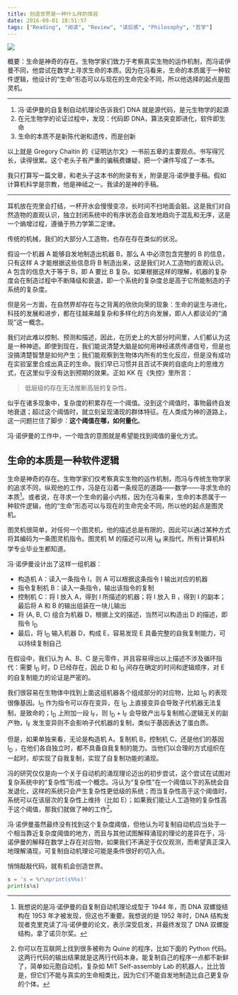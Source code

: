 ```yaml
---
title: 创造世界是一种什么样的体验
date: 2016-09-01 18:51:57
tags: ["Reading", "阅读", "Review", "读后感", "Philosophy", "哲学"]
---
```


![](/the-experiences-of-creating-world/640.jpeg)

概要：生命是神奇的存在。生物学家们致力于考察真实生物的运作机制，而冯诺伊曼不同，他尝试在数学上寻求生命的本质。因为在冯看来，生命的本质属于一种软件逻辑，他设计的“生命”形态可以与现在的生命完全不同，所以他选择的起点是图灵机。

<!--more-->

---

1. 冯·诺伊曼的自复制自动机理论告诉我们 DNA 就是源代码，是元生物学的起源
2. 在元生物学的论证过程中，发现：代码即 DNA，算法突变即进化，软件即生命
3. 生命的本质不是新陈代谢和遗传，而是创新

以上就是 Gregory Chaitin 的《证明达尔文》一书前五章的主要观点。书写得冗长，读得很累。这个老头子有严重的骗稿费嫌疑，把一个课件写成了一本书。

我只打算写一篇文章，和老头子这本书的附录有关，附录是冯·诺伊曼手稿。假如计算机科学是宗教，他是神祗之一。我读的是神的手稿。

---

耳机放在兜里会打结，一杯开水会慢慢变凉，长时间不扫地面会脏。这是我们对自然造物的直观认识，独立封闭系统中的有序状态会自发地趋向于混乱和无序，这是一个熵增过程，遵循于热力学第二定律。

传统的机械，我们的大部分人工造物，也存在存在类似的状况。

假设一个机器 A 能够自发地制造出机器 B，那么 A 中必须包含完整的 B 的信息，只有这样 A 才能根据这些信息将 B 制造出来，这是我们对人工造物的直观认识。A 包含的信息大于等于 B，即 A 要比 B 复杂。如果根据这样的理解，机器的复杂度会在制造过程中不断降级和衰退，即一个系统的复杂度总是高于它所能制造的子系统的复杂度。

但是另一方面，在自然界却存在与之背离的欣欣向荣的现象：生命的诞生与进化，科技的发展和进步，都在往越来越复杂和多样化的方向发展，即人人都谈论的“涌现”这一概念。

我们对此难以控制、预测和描述，因此，在历史上的大部分时间里，人们都认为这是一种神迹。即使到现在，我们能说清楚大脑是如何用神经递质传递信号，但是也没搞清楚智慧是如何产生；我们能观察到生物体内所有的生化反应，但是没有成功在实验室里合成出真正的生命。我们早已习惯并且百试不爽的自底向上的思维方式，在这里似乎没有达到预期的效果。正如 KK 在《失控》里所言：

> 低层级的存在无法推断高层的复杂性。

似乎在诸多现象中，复杂度的积累存在一个阈值。没到这个阈值时，事物最终自发地衰退；超过这个阈值时，就立刻呈现涌现的群体特征。在人类成为神的道路上，这一问题拦住了脚步：**这个阈值在哪，如何量化**。

冯·诺伊曼的工作中，一个暗含的意图就是希望能找到阈值的量化方式。

## 生命的本质是一种软件逻辑

生命是神奇的存在。生物学家们仅考察真实生物的运作机制，而冯与传统生物学家的追求不同，纵观他的工作，冯是在沿着一条规范的道路——数学——寻求生命的本质[^1]。或者说，在寻求一个生命的最小内核，因为在冯看来，生命的本质属于一种软件逻辑，他的“生命”形态可以与现在的生命完全不同，所以他的起点是图灵机。

图灵机很简单，对任何一个图灵机，他的描述总是有限的，因此可以通过某种方式将其编码为一条图灵机指令。图灵机 M 的描述可以用 I<sub>M</sub> 来指代，所有计算机科学专业毕业生都知道。

冯·诺伊曼设计出了这样一组机器：

- 构造机 A：读入一条指令 I，则 A 可以根据这条指令 I 输出对应的机器
- 指令复制机 B：读入一条指令，输出该指令的复制
- 控制机 C：将 I 放入 A，得到 I 所描述的机器；将 I 放入 B ，得到 I 的副本；最后将 A 和 B 的输出组装在一块儿输出
- 将 (A, B, C) 组合为机器 D，根据上文的描述，当然可以构造出 D 的描述，即指令 I<sub>D</sub>
- 最后，将 I<sub>D</sub> 输入机器 D，构成 E，容易发现 E 具备完整的自我复制能力，可以持续复制自己

在假设中，我们认为 A、B、C 是元零件，并且容易得出以上描述不涉及循环指代：需要 I<sub>D</sub> 时，D 已经存在，因此 D 和 I<sub>D</sub> 间存在确定的时间和逻辑顺序，对 E 的自复制能力的论证是严密的。

我们很容易在生物体中找到上面这组机器各个组成部分的对应物，比如 I<sub>D</sub> 的表现很像基因。I<sub>D</sub> 作为指令可以存在变异，在  I<sub>D</sub> 上直接变异会导致子代机器无法复制，是致命的；I<sub>D</sub> 上附加一段  I<sub>F</sub>，则  I<sub>D</sub>  + I<sub>F</sub> 会导致产出与复制核心逻辑无关的副产物，I<sub>F</sub> 发生变异则不会影响子代机器的复制，类似于基因表达了蛋白质。

但是，如果单独来看，无论是构造机 A，复制机 B，控制机 C，还是他们的基因 I<sub>D</sub> ，在他们各自独立时，都不具备自我复制的能力。当他们以合理的方式组织在一起时，却实现了自我复制，实现了自复制功能的涌现。

冯的研究仅仅是向一个关于自动机的涌现理论迈出的初步尝试，这个尝试在试图对复杂系统中的“复杂性”形成一个概念。冯认为“复杂性”在一个阈值以下的系统会自发退化，这样的系统只会产生复杂性更低级的系统；而当复杂性高于这个阈值时，系统可以在该层次的复杂性上维持（比如 E）；如果我们能让人工造物的复杂性高于这个阈值，那我们就做了神的工作[^2]。

冯·诺伊曼虽然最终没有找到这个复杂度阈值，但他认为可复制自动机应当处于一个相当靠近复杂度阈值的地方，而且与其他试图解释涌现的理论的差异在于，冯·诺伊曼的解释在数学上存在对应物，如果我们不满足于仅仅观测，而希望真正深入地理解涌现，可复制自动机理论可能是条件很好的切入点。

悄悄敲敲代码，就有机会创造世界。

[^1]: 我想说的是冯·诺伊曼的自复制自动机理论成型于 1944 年，而 DNA 双螺旋结构在 1953 年才被发现，但这也不重要。我想说的是 1952 年时，DNA 结构发现者克里克读了冯·诺伊曼的论文，表示深受启发，并最终发现了 DNA 双螺旋结构，拿了诺贝尔奖。

[^2]: 你可以在互联网上找到很多被称为 Quine 的程序，比如下面的 Python 代码。这两行代码的输出结果就是这两行代码本身。能复制自己的程序一点都不新鲜了，简单如元胞自动机，复杂如 MIT Self-assembly Lab 的机器人，比比皆是，但它们不能与真实的生命相类比，因为它们不能自发地制造比自己更复杂的个体。
```python
s = 's = %r\nprint(s%%s)'
print(s%s)
```
